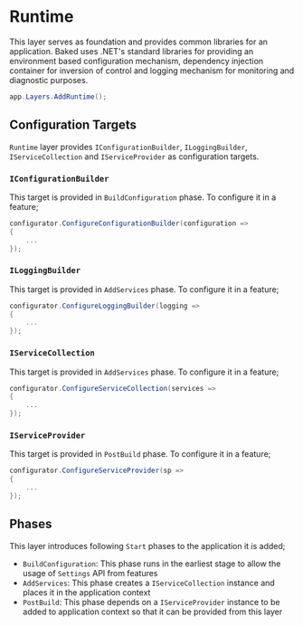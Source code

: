 # Runtime

This layer serves as foundation and provides common libraries for an 
application. Baked uses .NET's standard libraries for providing an environment 
based configuration mechanism, dependency injection container for inversion of 
control and logging mechanism for monitoring and diagnostic purposes.

```csharp
app.Layers.AddRuntime();
```

## Configuration Targets

`Runtime` layer provides `IConfigurationBuilder`, `ILoggingBuilder`, 
`IServiceCollection` and `IServiceProvider` as configuration targets.

### `IConfigurationBuilder`

This target is provided in `BuildConfiguration` phase. To configure it in a
feature;

```csharp
configurator.ConfigureConfigurationBuilder(configuration =>
{
    ...
});
```

### `ILoggingBuilder`

This target is provided in `AddServices` phase. To configure it in a feature;

```csharp
configurator.ConfigureLoggingBuilder(logging =>
{
    ...
});
```

### `IServiceCollection`

This target is provided in `AddServices` phase. To configure it in a feature;

```csharp
configurator.ConfigureServiceCollection(services =>
{
    ...
});
```

### `IServiceProvider`

This target is provided in `PostBuild` phase. To configure it in a feature;

```csharp
configurator.ConfigureServiceProvider(sp =>
{
    ...
});
```

## Phases

This layer introduces following `Start` phases to the application it is added;

- `BuildConfiguration`: This phase runs in the earliest stage to allow the usage
  of `Settings` API from features
- `AddServices`: This phase creates a `IServiceCollection` instance and places
  it in the application context
- `PostBuild`: This phase depends on a `IServiceProvider` instance to be added
  to application context so that it can be provided from this layer
